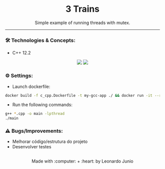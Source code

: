 <h1 align="center">3 Trains</h1>

<p align="center">Simple example of running threads with mutex.</p>

<hr> 

### :hammer_and_wrench: Technologies & Concepts:

* C++ 12.2

<div align="center" style="display: inline_block">
	<img src="https://img.shields.io/static/v1?label=Cpp&message=v12.2&color=F34B7D&style=flat"/>
	<img src="https://img.shields.io/static/v1?label=license&message=MIT&color=green&style=flat"/>
</div>

### :gear: Settings:

* Launch dockerfile:
```bash
docker build -f c_cpp.Dockerfile -t my-gcc-app ./ && docker run -it --rm -v ./:/App my-gcc-app
```

* Run the following commands:
```bash
g++ *.cpp -o main -lpthread
./main
```

### :warning: Bugs/Improvements:

* Melhorar código/estrutura do projeto
* Desenvolver testes

##

<div align="center">
	<p>Made with :computer: + :heart: by Leonardo Junio</p>
</div>
